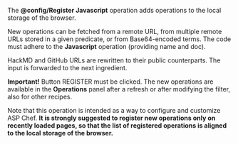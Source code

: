 The **@config/Register Javascript** operation adds operations to the local storage of the browser.

New operations can be fetched from a remote URL, from multiple remote URLs stored in a given predicate, or from Base64-encoded terms. The code must adhere to the **Javascript** operation (providing name and doc).

HackMD and GitHub URLs are rewritten to their public counterparts. The input is forwarded to the next ingredient.

**Important!** Button REGISTER must be clicked. The new operations are available in the **Operations** panel after a refresh or after modifying the filter, also for other recipes.

Note that this operation is intended as a way to configure and customize ASP Chef. **It is strongly suggested to register new operations only on recently loaded pages, so that the list of registered operations is aligned to the local storage of the browser.**
